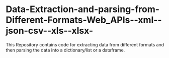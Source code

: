 # Data-Extraction-and-parsing-from-Different-Formats-Web_APIs--xml--json-csv--xls--xlsx-
This Repository  contains code for extracting data from different formats and then parsing the data into a dictionary/list or a dataframe.
